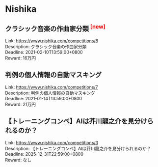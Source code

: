 # Nishika



## クラシック音楽の作曲家分類 <sup style="color:red">[new]<sup>  

Link: https://www.nishika.com/competitions/8  
Description: クラシック音楽の作曲家分類  
Deadline: 2021-02-10T13:59:00+0800  
Reward: 16万円  


## 判例の個人情報の自動マスキング

Link: https://www.nishika.com/competitions/7  
Description: 判例の個人情報の自動マスキング  
Deadline: 2021-01-14T13:59:00+0800  
Reward: 21万円  


## 【トレーニングコンペ】AIは芥川龍之介を見分けられるのか？

Link: https://www.nishika.com/competitions/3  
Description: 【トレーニングコンペ】AIは芥川龍之介を見分けられるのか？  
Deadline: 2025-12-31T22:59:00+0800  
Reward: なし  

